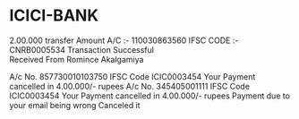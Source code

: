 # ICICI-BANK
2.00.000 transfer Amount 
A/C :- 110030863560
IFSC CODE :- CNRB0005534
Transaction Successful  
Received From 
Romince Akalgamiya


A/c No. 857730010103750 IFSC Code ICIC0003454 
Your Payment cancelled in 4.00.000/- rupees
A/c No. 345405001111 IFSC Code ICIC0003454
Your Payment cancelled in 4.00.000/- rupees 
Payment due to your email being wrong Canceled it
